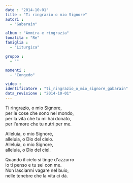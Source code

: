 ```yaml
---
date : "2014-10-01"
title : "Ti ringrazio o mio Signore"
autori : 
  - "Gabarain"

album : "Ammira e ringrazia"
tonalita : "Re"
famiglia : 
  - "Liturgica"

gruppo : 
  - ""

momenti : 
  - "Congedo"

video : 
identificatore : "ti_ringrazio_o_mio_signore_gabarain"
data_revisione : "2014-10-01"
---
```

  
  
Ti ringrazio, o mio Signore,  
per le cose che sono nel mondo,  
per la vita che tu mi hai donato,   
per l'amore  che tu nutri per me.   
  
  
Alleluia, o mio Signore,  
alleluia, o Dio del cielo.   
Alleluia, o mio Signore,  
alleluia, o Dio del ciel.  
  
  
Quando il cielo si tinge d'azzurro  
io ti penso e tu sei con me.  
Non lasciarmi vagare nel buio,   
nelle tenebre  che la vita ci dà.   
  
